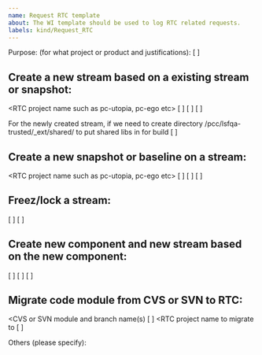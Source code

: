 ```yaml
---
name: Request RTC template
about: The WI template should be used to log RTC related requests.
labels: kind/Request_RTC
---
```


Purpose: (for what project or product and justifications): [  ]

Create a new stream based on a existing stream or snapshot:
--------------------------------------------------------------------------
   <RTC project name  such as pc-utopia, pc-ego etc>     [   ]
   <Based stream or snapshot name the new stream is cut from>     [  ]
   <New stream name>   [      ]

For the newly created stream, if we need to create directory /pcc/lsfqa-trusted/<component>_ext/shared/<stream> to put shared libs in for build
[                       ]


Create a new snapshot or baseline on a stream:
---------------------------------------------------------
   <RTC project name  such as pc-utopia, pc-ego etc>     [   ]
   <Stream name> [   ]
   <New snapshot or baseline name> [   ]


Freez/lock a stream:
------------------------
   <Stream name>  [   ]
   <Frozen period> [   ]


Create new component and new stream based on the new component:
--------------------------------------------------------------------------------------
   <RTC project name to add this new component> [     ]
   <New component name> [    ]
   <New stream name> [    ]


Migrate code module from CVS or SVN to RTC:
-------------------------------------------------------
   <CVS or SVN module and branch name(s) [     ]
   <RTC project name to migrate to  [    ]


Others (please specify):
